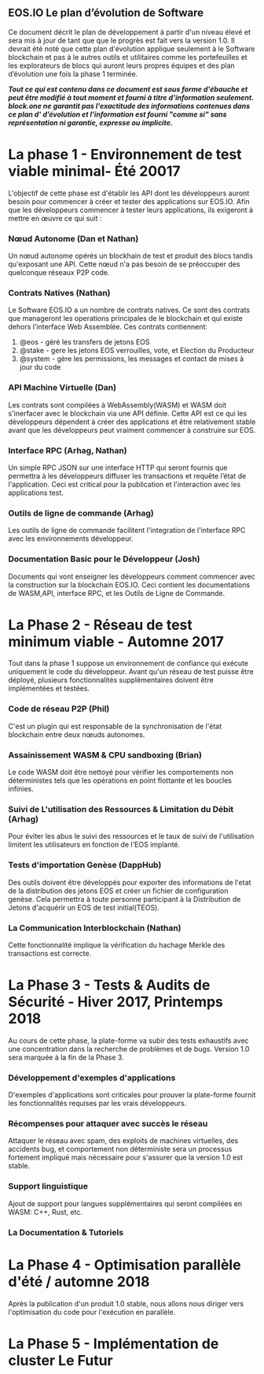 ## EOS.IO Le plan d’évolution de Software

Ce document décrit le plan de développement à partir d'un niveau élevé et sera mis à jour de tant que que le progrès est fait vers la version 1.0. Il devrait été noté que cette plan d'évolution applique seulement à le Software blockchain et pas à le autres outils et utilitaires comme les portefeuilles et les explorateurs de blocs qui auront leurs propres équipes et des plan d’évolution une fois la phase 1 terminée.

***Tout ce qui est contenu dans ce document est sous forme d'ébauche et peut être modifié à tout moment et fourni à titre d'information seulement. block.one ne garantit pas l'exactitude des informations contenues dans ce plan d' d’évolution et l'information est fourni "comme si" sans représentation ni garantie, expresse ou implicite.***

# La phase 1 - Environnement de test viable minimal- Été 20017

L'objectif de cette phase est d'établir les API dont les développeurs auront besoin pour commencer à créer et tester des applications sur EOS.IO. Afin que les développeurs commencer à tester leurs applications, ils exigeront à mettre en œuvre ce qui suit :

### Nœud Autonome (Dan et Nathan)

Un nœud autonome opérés un blockhain de test et produit des blocs tandis qu'exposant une API. Cette nœud n'a pas besoin de se préoccuper des quelconque réseaux P2P code.

### Contrats Natives (Nathan)

Le Software EOS.IO a un nombre de contrats natives. Ce sont des contrats que manageront les operations principales de le blockchain et qui existe dehors l'interface Web Assemblée. Ces contrats contiennent:

1. @eos - géré les transfers de jetons EOS
2. @stake - gere les jetons EOS verrouilles, vote, et Election du Producteur
3. @system - gère les permissions, les messages et contact de mises à jour du code

### API Machine Virtuelle (Dan)

Les contrats sont compilées à WebAssembly(WASM) et WASM doit s'inerfacer avec le blockchain via une API définie. Cette API est ce qui les développeurs dépendent à créer des applications et être relativement stable avant que les développeurs peut vraiment commencer à construire sur EOS.

### Interface RPC (Arhag, Nathan)

Un simple RPC JSON sur une interface HTTP qui seront fournis que permettra à les développeurs diffuser les transactions et requête l’état de l'application. Ceci est critical pour la publication et l'interaction avec les applications test.

### Outils de ligne de commande (Arhag)

Les outils de ligne de commande facilitent l'integration de l'interface RPC avec les environnements développeur.

### Documentation Basic pour le Développeur (Josh)

Documents qui vont enseigner les développeurs comment commencer avec la construction sur la blockchain EOS.IO. Ceci contient les documentations de WASM,API, interface RPC, et les Outils de Ligne de Commande.

# La Phase 2 - Réseau de test minimum viable - Automne 2017

Tout dans la phase 1 suppose un environnement de confiance qui exécute uniquement le code du développeur. Avant qu'un réseau de test puisse être déployé, plusieurs fonctionnalités supplémentaires doivent être implémentées et testées.

### Code de réseau P2P (Phil)

C'est un plugin qui est responsable de la synchronisation de l'état blockchain entre deux nœuds autonomes.

### Assainissement WASM & CPU sandboxing (Brian)

Le code WASM doit être nettoyé pour vérifier les comportements non déterministes tels que les opérations en point flottante et les boucles infinies.

### Suivi de L'utilisation des Ressources & Limitation du Débit (Arhag)

Pour éviter les abus le suivi des ressources et le taux de suivi de l'utilisation limitent les utilisateurs en fonction de l'EOS implanté.

### Tests d'importation Genèse (DappHub)

Des outils doivent être développés pour exporter des informations de l'etat de la distribution des jetons EOS et créer un fichier de configuration genèse. Cela permettra à toute personne participant à la Distribution de Jetons d'acquérir un EOS de test initial(TEOS). 

### La Communication Interblockchain (Nathan)

Cette fonctionnalité implique la vérification du hachage Merkle des transactions est correcte.

# La Phase 3 - Tests & Audits de Sécurité - Hiver 2017, Printemps 2018

Au cours de cette phase, la plate-forme va subir des tests exhaustifs avec une concentration dans la recherche de problèmes et de bugs. Version 1.0 sera marquée à la fin de la Phase 3.

### Développement d'exemples d'applications

D'exemples d'applications sont criticales pour prouver la plate-forme fournit les fonctionnalités requises par les vrais développeurs.

### Récompenses pour attaquer avec succès le réseau

Attaquer le réseau avec spam, des exploits de machines virtuelles, des accidents bug, et comportement non déterministe sera un processus fortement impliqué mais nécessaire pour s'assurer que la version 1.0 est stable.

### Support linguistique

Ajout de support pour langues supplémentaires qui seront compilées en WASM: C++, Rust, etc.

### La Documentation & Tutoriels

# La Phase 4 - Optimisation parallèle d'été / automne 2018

Après la publication d'un produit 1.0 stable, nous allons nous diriger vers l'optimisation du code pour l'exécution en parallèle.

# La Phase 5 - Implémentation de cluster Le Futur